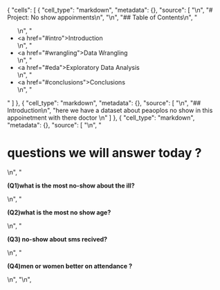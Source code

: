 {
 "cells": [
  {
   "cell_type": "markdown",
   "metadata": {},
   "source": [
    "\n",
    "# Project: No show appoinments\n",
    "\n",
    "## Table of Contents\n",
    "<ul>\n",
    "<li><a href=\"#intro\">Introduction</a></li>\n",
    "<li><a href=\"#wrangling\">Data Wrangling</a></li>\n",
    "<li><a href=\"#eda\">Exploratory Data Analysis</a></li>\n",
    "<li><a href=\"#conclusions\">Conclusions</a></li>\n",
    "</ul>"
   ]
  },
  {
   "cell_type": "markdown",
   "metadata": {},
   "source": [
    "<a id='intro'></a>\n",
    "## Introduction\n",
    "here we have a dataset about peaoplos no show in this appoinetment with there doctor \n"
   ]
  },
  {
   "cell_type": "markdown",
   "metadata": {},
   "source": [
    "\n",
    "<html><h1> questions we will answer today ?</h1>\n",
    "<p><B>(Q1)what is the most no-show about the ill?   </b></p>\n",
    "<p><B>(Q2)what is the most no show age?             </b></p>\n",
    "<p><B>(Q3) no-show about sms recived?         </b></p>\n",
    "<p><B>(Q4)men or women better on attendance ? </b></p>\n",
    "\n",
